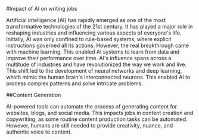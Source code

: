 #Impact of AI on writing jobs

Artificial intelligence (AI) has rapidly emerged as one of the most transformative technologies of the 21st century. 
It has played a major role in reshaping industries and influencing various aspects of everyone's life. 
Initially, AI was only confined to rule-based systems, where explicit instructions governed all its actions. 
However, the real breakthrough came with machine learning. This enabled AI systems to learn from data and improve their performance over time. 
AI&#39;s influence spans across a multitude of industries and have revolutionized the way we work and live.
This shift led to the development of neural networks and deep learning, which mimic the human brain&#39;s interconnected neurons. 
This enabled AI to process complex patterns and solve intricate problems.

##Content Generation

AI-powered tools can automate the process of generating content for websites, blogs, and social media. 
This impacts jobs in content creation and copywriting, as some routine content production tasks can be automated. 
However, humans are still needed to provide creativity, nuance, and authentic voice to content.

